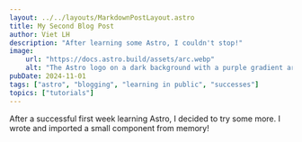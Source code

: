 ```yaml
---
layout: ../../layouts/MarkdownPostLayout.astro
title: My Second Blog Post
author: Viet LH
description: "After learning some Astro, I couldn't stop!"
image:
    url: "https://docs.astro.build/assets/arc.webp"
    alt: "The Astro logo on a dark background with a purple gradient arc."
pubDate: 2024-11-01
tags: ["astro", "blogging", "learning in public", "successes"]
topics: ["tutorials"]
---
```

After a successful first week learning Astro, I decided to try some more. I wrote and imported a small component from memory!